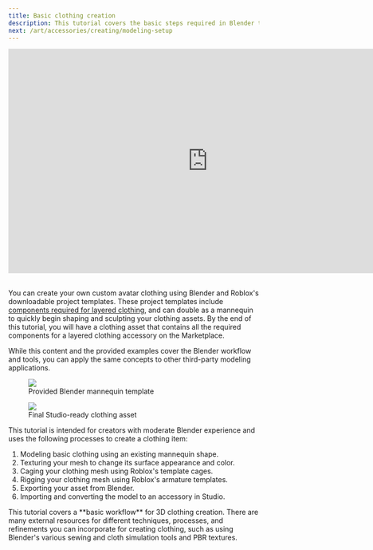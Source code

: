 ```yaml
---
title: Basic clothing creation
description: This tutorial covers the basic steps required in Blender to Studio-ready clothing assets from scratch.
next: /art/accessories/creating/modeling-setup
---
```


<iframe width="800" height="450" src="https://www.youtube-nocookie.com/embed/C-DwGRBHvmE" title="YouTube video player" frameborder="0" allow="accelerometer; clipboard-write; encrypted-media; gyroscope; picture-in-picture" allowfullscreen></iframe>
<br /><br />

You can create your own custom avatar clothing using Blender and Roblox's downloadable project templates. These project templates include [components required for layered clothing](../../../art/accessories/layered-clothing.md#components-of-a-layered-clothing-accessory), and can double as a mannequin to quickly begin shaping and sculpting your clothing assets. By the end of this tutorial, you will have a clothing asset that contains all the required components for a layered clothing accessory on the Marketplace.

<Alert severity ='info'>
While this content and the provided examples cover the Blender workflow and tools, you can apply the same concepts to other third-party modeling applications.
</Alert>

<GridContainer numColumns="2">
  <figure>
    <img src="../../../assets/art/accessories/creating/Modeling-Mannequin-Start.png" />
    <figcaption>Provided Blender mannequin template</figcaption>
  </figure>
  <figure>
    <img src="../../../assets/art/accessories/creating/Example-Product.png" />
    <figcaption>Final Studio-ready clothing asset</figcaption>
  </figure>
</GridContainer>

This tutorial is intended for creators with moderate Blender experience and uses the following processes to create a clothing item:

1. Modeling basic clothing using an existing mannequin shape.
2. Texturing your mesh to change its surface appearance and color.
3. Caging your clothing mesh using Roblox's template cages.
4. Rigging your clothing mesh using Roblox's armature templates.
5. Exporting your asset from Blender.
6. Importing and converting the model to an accessory in Studio.

<Alert severity ='info'>
This tutorial covers a **basic workflow** for 3D clothing creation. There are many external resources for different techniques, processes, and refinements you can incorporate for creating clothing, such as using Blender's various sewing and cloth simulation tools and PBR textures.
</Alert>
